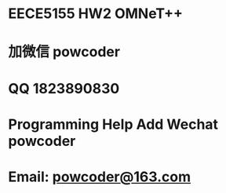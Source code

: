 # EECE5155 HW2 OMNeT++
# 加微信 powcoder

# QQ 1823890830

# Programming Help Add Wechat powcoder

# Email: powcoder@163.com

